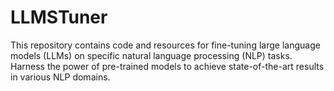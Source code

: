 # LLMSTuner
This repository contains code and resources for fine-tuning large language models (LLMs) on specific natural language processing (NLP) tasks. Harness the power of pre-trained models to achieve state-of-the-art results in various NLP domains.
